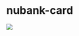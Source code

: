 # nubank-card

<img src="https://github.com/AndressaDaCosta/nubank-card/blob/main/assets/Gravac%CC%A7a%CC%83o%20de%20Tela%20.mov">
